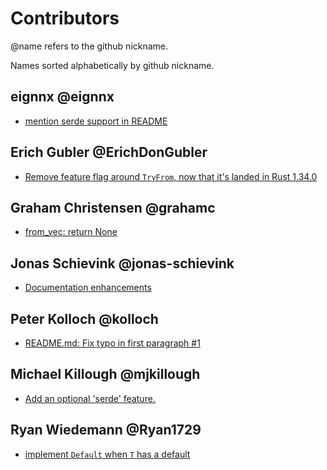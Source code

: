 
# Contributors

@name refers to the github nickname.

Names sorted alphabetically by github nickname.

## eignnx @eignnx

- [mention serde support in README](https://github.com/rustonaut/vec1/pull/16)

## Erich Gubler @ErichDonGubler

- [Remove feature flag around `TryFrom`, now that it's landed in Rust 1.34.0 ](https://github.com/rustonaut/vec1/pull/9)

## Graham Christensen @grahamc

- [from_vec: return None](https://github.com/rustonaut/vec1/pull/5)

## Jonas Schievink @jonas-schievink

- [Documentation enhancements ](https://github.com/rustonaut/vec1/pull/3)

## Peter Kolloch @kolloch

- [README.md: Fix typo in first paragraph #1](https://github.com/rustonaut/vec1/pull/1)

## Michael Killough @mjkillough

- [Add an optional 'serde' feature. ](https://github.com/rustonaut/vec1/pull/4)

## Ryan Wiedemann @Ryan1729

- [implement `Default` when `T` has a default](https://github.com/rustonaut/vec1/pull/8)



